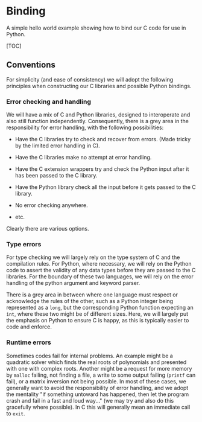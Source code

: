 # Binding

A simple hello world example showing how to bind our C code 
for use in Python. 
 
[TOC]

## Conventions

For simplicity (and ease of consistency) we will adopt the following
principles when constructing our C libraries and possible Python bindings. 

### Error checking and handling

We will have a mix of C and Python libraries, designed to
interoperate and also still function independently. Consequently, 
there is a grey area in the responsibility for error handling,
with the following possibilities:

- Have the C libraries try to check and recover from errors.
(Made tricky by the limited error handling in C). 

- Have the C libraries make no attempt at error handling.

- Have the C extension wrappers try and check 
the Python input after it has been passed to the C library.

- Have the Python library check all the input before it gets
passed to the C library. 

- No error checking anywhere.

- etc.

Clearly there are various options. 

### Type errors

For type checking we will largely rely on the type system of
C and the compilation rules. For Python, where necessary, 
we will rely on the Python code to assert the validity of
any data types before they are passed to the C libraries.
For the boundary of these two languages, we will rely on the 
error handling of the python argument and keyword parser.

There is a grey area in between where one language must 
respect or acknowledge the rules of the other, such as 
a Python integer being represented as a `long`, but the 
corresponding Python function expecting an `int`, where
these two might be of different sizes. Here, we will largely
put the emphasis on Python to ensure C is happy, as this 
is typically easier to code and enforce.  

### Runtime errors

Sometimes codes fail for internal problems. An example
might be a quadratic solver which finds the real roots 
of polynomials and presented with one with complex roots. 
Another might be a request for more memory by `malloc` 
failing, not finding a file, a write to some output 
failing (`printf` can fail), or a matrix inversion
not being possible. In most of these cases, we generally
want to avoid the responsibility of error handling, and 
we adopt the mentality "if something untoward has happened, 
then let the program crash and fail in a fast and loud 
way..." (we may try and also do this gracefully 
where possible). In C this will generally mean an immediate
call to `exit`.

